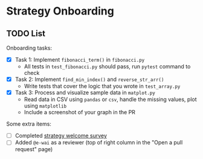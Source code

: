 # Strategy Onboarding

## TODO List

Onboarding tasks:

- [x] Task 1: Implement `fibonacci_term()` in `fibonacci.py`
  - All tests in `test_fibonacci.py` should pass, run `pytest` command to check
- [x] Task 2: Implement `find_min_index()` and `reverse_str_arr()`
  - Write tests that cover the logic that you wrote in `test_array.py`
- [x] Task 3: Process and visualize sample data in `matplot.py`
  - Read data in CSV using `pandas` or `csv`, handle the missing values, plot using `matplotlib`
  - Include a screenshot of your graph in the PR

Some extra items:

- [ ] Completed [strategy welcome survey](https://forms.gle/xnYBumyAn2mA2Ao68)
- [ ] Added `@e-wai` as a reviewer (top of right column in the "Open a pull request" page)

<!-- 
## Questions

Feel free to put any questions, comments, or concerns here. If you have anything you want reviewers to double-check, also good to flag it here!
-->
